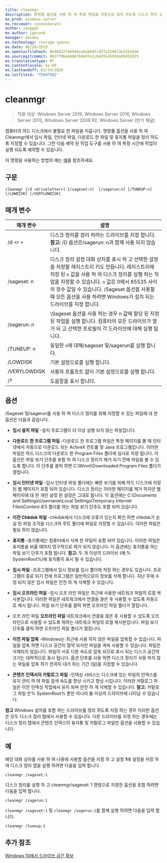 ```yaml
---
title: cleanmgr
description: 명령줄 옵션을 사용 하 여 특정 파일을 자동으로 정리 하도록 디스크 정리 도구 (Cleanmgr)를 구성 하는 방법에 대해 알아봅니다.
ms.prod: windows-server
ms.reviewer: cosmosdarwin
author: iangpgh
ms.author: jgerend
manager: daveba
ms.technology: storage-spaces
ms.date: 06/20/2019
ms.openlocfilehash: 0646922f409d4ea8abb85c927a329013e32016de
ms.sourcegitcommit: 083ff9bed4867604dfe1cb42914550da05093d25
ms.translationtype: MT
ms.contentlocale: ko-KR
ms.lasthandoff: 01/14/2020
ms.locfileid: "75947581"
---
```

# <a name="cleanmgr"></a>cleanmgr

> 적용 대상: Windows Server 2019, Windows Server 2016, Windows Server 2012, Windows Server 2008 R2, Windows Server (반기 채널)

컴퓨터의 하드 디스크에서 불필요 한 파일을 지웁니다. 명령줄 옵션을 사용 하 여 Cleanmgr에서 임시 파일, 인터넷 파일, 다운로드 한 파일 및 휴지통 파일을 정리 하도록 지정할 수 있습니다. 그런 다음 예약 된 작업 도구를 사용 하 여 특정 시간에 작업이 실행 되도록 예약할 수 있습니다.

이 명령을 사용하는 방법의 예는 [예](#examples)를 참조하세요.

## <a name="syntax"></a>구문

```
cleanmgr [/d <driveletter>] [/sageset:n]  [/sagerun:n] [/TUNEUP:n] [/LOWDISK] [/VERYLOWDISK]
```

## <a name="parameters"></a>매개 변수

|      매개 변수      |    설명     |
| ------------------- | ------------------ |
|  /d \<r >          | 디스크 정리를 정리 하려는 드라이브를 지정 합니다.<br>**참고:** /D 옵션은/sagerun: n과 함께 사용 되지 않습니다. |
| /sageset: n | 디스크 정리 설정 대화 상자를 표시 하 고 선택한 설정을 저장할 레지스트리 키도 만듭니다. 레지스트리에 저장 된 `n` 값을 사용 하 여 디스크 정리를 실행 하는 작업을 지정할 수 있습니다. `n` 값은 0에서 65535 사이의 정수 값일 수 있습니다. /Sageset 옵션을 사용할 때 모든 옵션을 사용 하려면 Windows가 설치 되는 드라이브를 지정 합니다.  |
|  /sagerun: n  |  \Sageset 옵션을 사용 하는 경우 n 값에 할당 된 지정 된 작업을 실행 합니다. 컴퓨터의 모든 드라이브가 열거 되 고 선택한 프로필이 각 드라이브에 대해 실행 됩니다.           |
| /TUNEUP: n    | 동일한 `n`에 대해/sageset 및/sagerun를 실행 합니다. |
| /LOWDISK     | 기본 설정으로를 실행 합니다. |
| /VERYLOWDISK | 사용자 프롬프트 없이 기본 설정으로를 실행 합니다. |
| /?           | 도움말을 표시 합니다. |

## <a name="options"></a>옵션

/Sageset 및/sagerun를 사용 하 여 디스크 정리를 위해 지정할 수 있는 파일에 대 한 옵션은 다음과 같습니다.

- **임시 설치 파일** -설치 프로그램이 더 이상 실행 되지 않는 파일입니다.

- **다운로드 한 프로그램 파일** -다운로드 한 프로그램 파일은 특정 페이지를 볼 때 인터넷에서 자동으로 다운로드 되는 ActiveX 컨트롤 및 Java 프로그램입니다. 이러한 파일은 하드 디스크의 다운로드 한 Program Files 폴더에 임시로 저장 됩니다. 이 옵션은 파일 보기 단추를 포함 하 여 디스크 정리가 제거 되기 전에 파일을 볼 수 있도록 합니다. 이 단추를 클릭 하면 C:\Winnt\Downloaded Program Files 폴더가 열립니다.

- **임시 인터넷 파일** -임시 인터넷 파일 폴더에는 빠른 보기를 위해 하드 디스크에 저장 된 웹 페이지가 포함 되어 있습니다. 디스크 정리는 이러한 페이지를 제거 하지만 웹 페이지에 대 한 개인 설정 된 설정은 그대로 둡니다. 이 옵션에는 C:\Documents and Settings\Username\Local Settings\Temporary Internet Files\Content.IE5 폴더를 여는 파일 보기 단추도 포함 되어 있습니다. 

- **이전 Chkdsk 파일** -chkdsk에서 디스크에 오류가 있는지 확인 하면 chkdsk가 손실 된 파일 조각을 디스크의 루트 폴더에 파일로 저장할 수 있습니다. 이러한 파일은 필요 하지 않습니다.

- **휴지통** -휴지통에는 컴퓨터에서 삭제 한 파일이 포함 되어 있습니다. 이러한 파일은 휴지통을 비울 때까지 영구적으로 제거 되지 않습니다. 이 옵션에는 휴지통을 여는 파일 보기 단추가 포함 됩니다. **참고:** 두 개 이상의 드라이브 (예:% SystemRoot%)에 휴지통이 표시 될 수 있습니다.

- **임시 파일** -프로그램에서 임시 정보를 임시 폴더에 저장 하는 경우도 있습니다. 프로그램이 종료 되기 전에 프로그램은 일반적으로이 정보를 삭제 합니다. 지난 주에 수정 되지 않은 임시 파일은 안전 하 게 삭제할 수 있습니다.

- **임시 오프라인 파일** -임시 오프 라인 파일은 최근에 사용한 네트워크 파일의 로컬 복사본입니다. 이러한 파일은 네트워크에서 연결을 끊은 후 사용할 수 있도록 자동으로 캐시 됩니다. 파일 보기 단추를 클릭 하면 오프라인 파일 폴더가 열립니다.

- 오프 라인 파일 **오프라인 파일** 네트워크에서 연결을 끊은 후 사용할 수 있도록 오프 라인으로 사용할 수 있도록 하려는 네트워크 파일의 로컬 복사본입니다. 파일 보기 단추를 클릭 하면 오프라인 파일 폴더가 열립니다.

- **이전 파일 압축** -Windows는 최근에 사용 하지 않은 파일을 압축할 수 있습니다. 파일을 압축 하면 디스크 공간이 절약 되지만 파일을 계속 사용할 수 있습니다. 파일은 삭제되지 않습니다. 파일이 서로 다른 속도로 압축 되므로 표시 되는 디스크 공간의 크기는 대략적으로 표시 됩니다. 옵션 단추를 사용 하면 디스크 정리가 사용 하지 않는 파일을 압축 하기 전까지 대기 하는 기간 (일)을 지정할 수 있습니다.

- **콘텐츠 인덱서의 카탈로그 파일** -인덱싱 서비스는 디스크에 있는 파일의 인덱스를 유지 관리 하 여 파일 검색 속도를 향상 시키고 향상 시킵니다. 이러한 카탈로그 파일은 이전 인덱싱 작업에서 유지 되며 안전 하 게 삭제할 수 있습니다. **참고:** 카탈로그 파일 은% SystemRoot% 뿐만 아니라 둘 이상의 드라이브에 나타날 수 있습니다.

**참고** Windows 설치를 포함 하는 드라이브를 정리 하도록 지정 하는 경우 이러한 옵션은 모두 디스크 정리 탭에서 사용할 수 있습니다. 다른 드라이브를 지정 하는 경우에는 디스크 정리 탭에서 콘텐츠 인덱스의 휴지통 및 카탈로그 파일만 옵션을 사용할 수 있습니다. 

## <a name="examples"></a>예

해당 대화 상자를 사용 하 여 나중에 사용할 옵션을 지정 하 고 설정 **1**에 설정을 저장 하 여 디스크 정리 앱을 실행 하려면 다음을 입력 합니다.

```
cleanmgr /sageset:1
```

디스크 정리를 실행 하 고 cleanmgr/sageset: 1 명령으로 지정한 옵션을 포함 하려면 다음을 입력 합니다.

```
cleanmgr /sagerun:1
```

```cleanmgr /sageset:1``` 및 ```cleanmgr /sagerun:1```를 함께 실행 하려면 다음을 입력 합니다.

```
cleanmgr /tuneup:1
```

## <a name="additional-references"></a>추가 참조

[Windows 10에서 드라이브 공간 확보](https://support.microsoft.com/help/12425/windows-10-free-up-drive-space)
